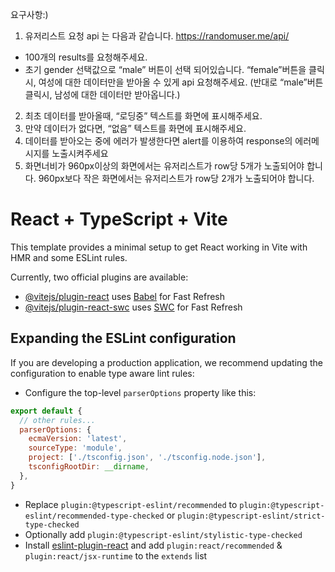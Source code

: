 요구사항:)

1. 유저리스트 요청 api 는 다음과 같습니다. https://randomuser.me/api/
- 100개의 results를 요청해주세요.
- 초기 gender 선택값으로 “male” 버튼이 선택 되어있습니다. “female”버튼을 클릭시, 여성에 대한 데이터만을 받아올 수 있게 api 요청해주세요. (반대로 “male”버튼 클릭시, 남성에 대한 데이터만 받아옵니다.)

2. 최초 데이터를 받아올때, “로딩중” 텍스트를 화면에 표시해주세요.
3. 만약 데이터가 없다면, “없음” 텍스트를 화면에 표시해주세요.
4. 데이터를 받아오는 중에 에러가 발생한다면 alert를 이용하여 response의 에러메시지를 노출시켜주세요
5. 화면너비가 960px이상의 화면에서는 유저리스트가 row당 5개가 노출되어야 합니다. 960px보다 작은 화면에서는 유저리스트가 row당 2개가 노출되어야 합니다.






# React + TypeScript + Vite

This template provides a minimal setup to get React working in Vite with HMR and some ESLint rules.

Currently, two official plugins are available:

- [@vitejs/plugin-react](https://github.com/vitejs/vite-plugin-react/blob/main/packages/plugin-react/README.md) uses [Babel](https://babeljs.io/) for Fast Refresh
- [@vitejs/plugin-react-swc](https://github.com/vitejs/vite-plugin-react-swc) uses [SWC](https://swc.rs/) for Fast Refresh

## Expanding the ESLint configuration

If you are developing a production application, we recommend updating the configuration to enable type aware lint rules:

- Configure the top-level `parserOptions` property like this:

```js
export default {
  // other rules...
  parserOptions: {
    ecmaVersion: 'latest',
    sourceType: 'module',
    project: ['./tsconfig.json', './tsconfig.node.json'],
    tsconfigRootDir: __dirname,
  },
}
```

- Replace `plugin:@typescript-eslint/recommended` to `plugin:@typescript-eslint/recommended-type-checked` or `plugin:@typescript-eslint/strict-type-checked`
- Optionally add `plugin:@typescript-eslint/stylistic-type-checked`
- Install [eslint-plugin-react](https://github.com/jsx-eslint/eslint-plugin-react) and add `plugin:react/recommended` & `plugin:react/jsx-runtime` to the `extends` list

